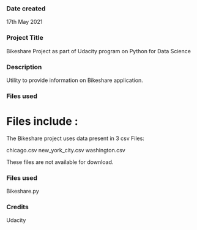 ### Date created
17th May 2021

### Project Title
Bikeshare Project as part of Udacity program on Python for Data Science

### Description
Utility to provide information on Bikeshare application.


### Files used
Files include :
=======
The Bikeshare project uses data present in 3 csv Files:

chicago.csv
new_york_city.csv
washington.csv

These files are not available for download.

### Files used
Bikeshare.py
### Credits
Udacity

